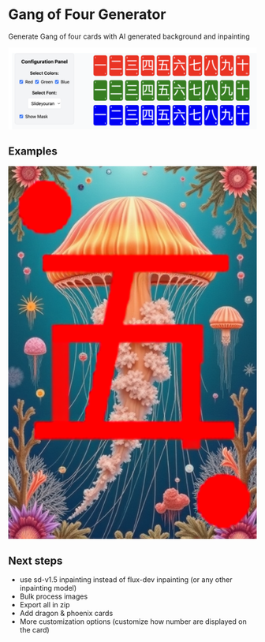 # Gang of Four Generator

Generate Gang of four cards with AI generated background and inpainting

![screenshot](./docs/screenshot.png)

## Examples

![example1](./docs/example1.png)

## Next steps

- use sd-v1.5 inpainting instead of flux-dev inpainting (or any other inpainting model)
- Bulk process images
- Export all in zip
- Add dragon & phoenix cards
- More customization options (customize how number are displayed on the card)
